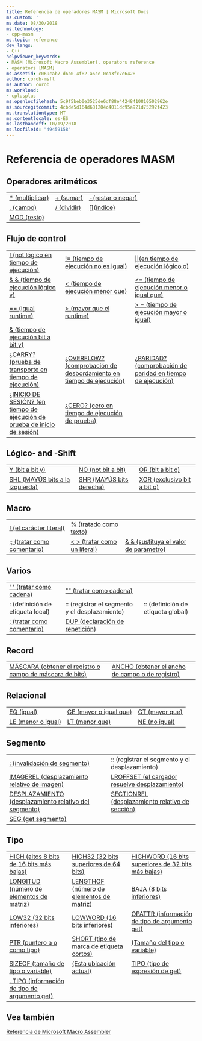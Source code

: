 ```yaml
---
title: Referencia de operadores MASM | Microsoft Docs
ms.custom: ''
ms.date: 08/30/2018
ms.technology:
- cpp-masm
ms.topic: reference
dev_langs:
- C++
helpviewer_keywords:
- MASM (Microsoft Macro Assembler), operators reference
- operators [MASM]
ms.assetid: c069cab7-d6b0-4f82-a6ce-0ca3fc7e6428
author: corob-msft
ms.author: corob
ms.workload:
- cplusplus
ms.openlocfilehash: 5c9f5beb0e3525de6df88e44248410810502962e
ms.sourcegitcommit: 4cbde5d164d681204c4011dc95a921d75292f423
ms.translationtype: MT
ms.contentlocale: es-ES
ms.lasthandoff: 10/19/2018
ms.locfileid: "49459158"
---
```

# <a name="masm-operators-reference"></a>Referencia de operadores MASM

## <a name="arithmetic"></a>Operadores aritméticos

||||
|-|-|-|
|[* (multiplicar)](operator-multiply.md)|[+ (sumar)](operator-add.md)|[-(restar o negar)](operator-subtract-2.md)|
|[. (campo)](operator-dot.md)|[/ (dividir)](operator-subtract-1.md)|[&#91;&#93;(índice)](operator-brackets.md)|
|[MOD (resto)](operator-mod.md)|||

## <a name="control-flow"></a>Flujo de control

||||
|-|-|-|
|[\! (not lógico en tiempo de ejecución)](operator-logical-not-masm-run-time.md)|[\!= (tiempo de ejecución no es igual)](operator-not-equal-masm.md)|[&#124;&#124;(en tiempo de ejecución lógico o)](operator-logical-or.md)|
|[& & (tiempo de ejecución lógico y)](operator-logical-and-masm-run-time.md)|[< (tiempo de ejecución menor que)](operator-less-than-masm-run-time.md)|[\<= (tiempo de ejecución menor o igual que)](operator-less-or-equal-masm-run-time.md)|
|[== (igual runtime)](operator-equal-masm-run-time.md)|[> (mayor que el runtime)](operator-greater-than-masm-run-time.md)|[> = (tiempo de ejecución mayor o igual)](operator-greater-or-equal-masm-run-time.md)|
|[& (tiempo de ejecución bit a bit y)](operator-bitwise-and.md)|||
|[¿CARRY? (prueba de transporte en tiempo de ejecución)](operator-carry-q.md)|[¿OVERFLOW? (comprobación de desbordamiento en tiempo de ejecución)](operator-overflow-q.md)|[¿PARIDAD? (comprobación de paridad en tiempo de ejecución)](operator-parity-q.md)|
|[¿INICIO DE SESIÓN? (en tiempo de ejecución de prueba de inicio de sesión)](operator-sign-q.md)|[¿CERO? (cero en tiempo de ejecución de prueba)](operator-zero-q.md)||

## <a name="logical-and-shift"></a>Lógico- and -Shift

||||
|-|-|-|
|[Y (bit a bit y)](operator-and.md)|[NO (not bit a bit)](operator-not.md)|[OR (bit a bit o)](operator-or.md)|
|[SHL (MAYÚS bits a la izquierda)](operator-shl.md)|[SHR (MAYÚS bits derecha)](operator-shr.md)|[XOR (exclusivo bit a bit o)](operator-xor.md)|

## <a name="macro"></a>Macro

||||
|-|-|-|
|[\! (el carácter literal)](operator-logical-not-masm.md)|[% (tratado como texto)](operator-percent.md)||
|[;; (tratar como comentario)](operator-semicolons.md)|[&lt; &gt; (tratar como un literal)](operator-literal.md)|[& & (sustituya el valor de parámetro)](operator-logical-and-masm.md)|

## <a name="miscellaneous"></a>Varios

||||
|-|-|-|
|[' ' (tratar como cadena)](operator-single-quote.md)|["" (tratar como cadena)](operator-double-quote.md)||
|: (definición de etiqueta local)|:: (registrar el segmento y el desplazamiento)|:: (definición de etiqueta global)|
|[; (tratar como comentario)](operator-semicolon.md)|[DUP (declaración de repetición)](operator-dup.md)||

## <a name="record"></a>Record

|||
|-|-|
|[MÁSCARA (obtener el registro o campo de máscara de bits)](operator-mask.md)|[ANCHO (obtener el ancho de campo o de registro)](operator-width.md)|

## <a name="relational"></a>Relacional

||||
|-|-|-|
|[EQ (igual)](operator-eq.md)|[GE (mayor o igual que)](operator-ge.md)|[GT (mayor que)](operator-gt.md)|
|[LE (menor o igual)](operator-le.md)|[LT (menor que)](operator-lt.md)|[NE (no igual)](operator-ne.md)|

## <a name="segment"></a>Segmento

|||
|-|-|
|[: (invalidación de segmento)](operator-colon.md)|:: (registrar el segmento y el desplazamiento)|
|[IMAGEREL (desplazamiento relativo de imagen)](operator-imagerel.md)|[LROFFSET (el cargador resuelve desplazamiento)](operator-lroffset.md)|
|[DESPLAZAMIENTO (desplazamiento relativo del segmento)](operator-offset.md)|[SECTIONREL (desplazamiento relativo de sección)](operator-sectionrel.md)|
|[SEG (get segmento)](operator-seg.md)||

## <a name="type"></a>Tipo

||||
|-|-|-|
|[HIGH (altos 8 bits de 16 bits más bajas)](operator-high.md)|[HIGH32 (32 bits superiores de 64 bits)](operator-high32.md)|[HIGHWORD (16 bits superiores de 32 bits más bajas)](operator-highword.md)|
|[LONGITUD (número de elementos de matriz)](operator-length.md)|[LENGTHOF (número de elementos de matriz)](operator-lengthof.md)|[BAJA (8 bits inferiores)](operator-low.md)|
|[LOW32 (32 bits inferiores)](operator-low32.md)|[LOWWORD (16 bits inferiores)](operator-lowword.md)|[OPATTR (información de tipo de argumento get)](operator-opattr.md)|
|[PTR (puntero a o como tipo)](operator-ptr.md)|[SHORT (tipo de marca de etiqueta cortos)](operator-short.md)|[(Tamaño del tipo o variable)](operator-size.md)|
|[SIZEOF (tamaño de tipo o variable)](operator-sizeof.md)|[(Esta ubicación actual)](operator-this.md)|[TIPO (tipo de expresión de get)](operator-type.md)|
|[. TIPO (información de tipo de argumento get)](operator-dot-type.md)|||

## <a name="see-also"></a>Vea también

[Referencia de Microsoft Macro Assembler](microsoft-macro-assembler-reference.md)<br/>
